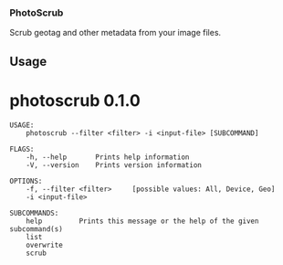 ### PhotoScrub

Scrub geotag and other metadata from your image files.

## Usage



# photoscrub 0.1.0

```
USAGE:
    photoscrub --filter <filter> -i <input-file> [SUBCOMMAND]

FLAGS:
    -h, --help       Prints help information
    -V, --version    Prints version information

OPTIONS:
    -f, --filter <filter>     [possible values: All, Device, Geo]
    -i <input-file>

SUBCOMMANDS:
    help         Prints this message or the help of the given subcommand(s)
    list
    overwrite
    scrub
```

